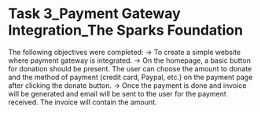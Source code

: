 # Task 3_Payment Gateway Integration_The Sparks Foundation
 
The following objectives were completed:
-> To create a simple website where payment gateway is integrated.
-> On the homepage, a basic button for donation should be present. The user can choose the amount to donate and the method of payment (credit card, Paypal, etc.) on the payment page after clicking the donate button.
-> Once the payment is done and invoice will be generated and email will be sent to the user for the payment received. The invoice will contain the amount. 
